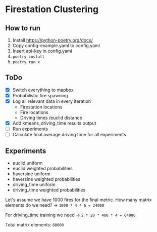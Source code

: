 # Firestation Clustering

## How to run

1. Install https://python-poetry.org/docs/
2. Copy config-example.yaml to config.yaml
3. Insert api-key in config.yaml
4. `poetry install`
5. `poetry run x`

## ToDo

- [x] Switch everything to mapbox
- [x] Probabilistic fire spawning
- [x] Log all relevant data in every iteration
  - Firestation locations
  - Fire locations
  - Driving times /euclid distance
- [x] Add kmeans_driving_time results output
- [ ] Run experiments
- [ ] Calculate final average driving time for all experiments

## Experiments

- euclid uniform
- euclid weighted probabilities
- haversine uniform
- haversine weighted probabilities
- driving_time uniform
- driving_time weighted probabilities

Let's assume we have 1000 fires for the final metric.
How many matrix elements do we need?
-> `1000 * 4 * 6 = 24000`

For driving_time training we need
-> `2 * 20 * 400 * 4 = 64000`

Total matrix elements: `88000`
